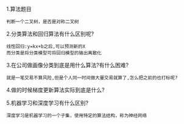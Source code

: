 
1.算法题目
```
判断一个二叉树，是否是对称二叉树
```

2.分类算法和回归算法有什么区别呢?
```text
线性回归:y=kx+b之后,可以预测新的X
而分类是将分类模型可将回归模型的输出离散化
```
3.在公司做画像分类到底是用什么算法?有什么困难?
```text
就是一笔交易不算风险,但是个人同一时间做大量交易就算了,怎么把之前的也打标呢?
```

4.做的时候梯度更新算法实际到底是什么?

5.机器学习和深度学习有什么区别?
```text
深度学习是机器学习的一个子集，使用特定的算法结构，称为神经网络
```
